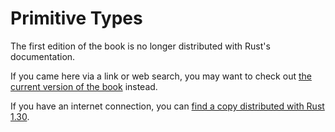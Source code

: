 # Primitive Types

The first edition of the book is no longer distributed with Rust's documentation.

If you came here via a link or web search, you may want to check out [the current version of the book](../ch03-02-data-types.html) instead.

If you have an internet connection, you can [find a copy distributed with Rust 1.30](https://doc.rust-lang.org/1.30.0/book/first-edition/primitive-types.html).
